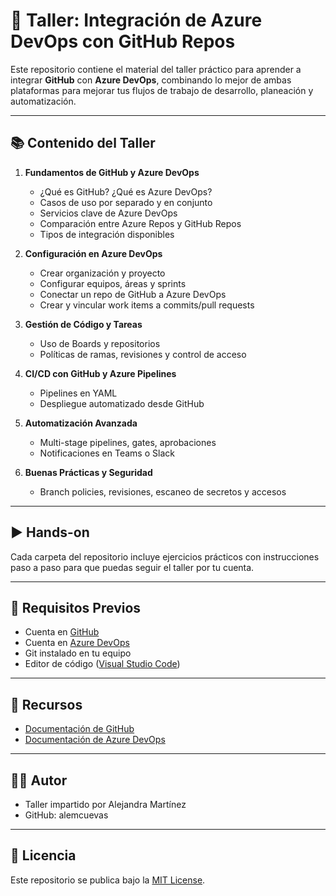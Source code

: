 # 🧩 Taller: Integración de Azure DevOps con GitHub Repos

Este repositorio contiene el material del taller práctico para aprender a integrar **GitHub** con **Azure DevOps**, combinando lo mejor de ambas plataformas para mejorar tus flujos de trabajo de desarrollo, planeación y automatización.

---

## 📚 Contenido del Taller

1. **Fundamentos de GitHub y Azure DevOps**
   - ¿Qué es GitHub? ¿Qué es Azure DevOps?
   - Casos de uso por separado y en conjunto
   - Servicios clave de Azure DevOps
   - Comparación entre Azure Repos y GitHub Repos
   - Tipos de integración disponibles

2. **Configuración en Azure DevOps**
   - Crear organización y proyecto
   - Configurar equipos, áreas y sprints
   - Conectar un repo de GitHub a Azure DevOps
   - Crear y vincular work items a commits/pull requests

3. **Gestión de Código y Tareas**
   - Uso de Boards y repositorios
   - Políticas de ramas, revisiones y control de acceso

4. **CI/CD con GitHub y Azure Pipelines**
   - Pipelines en YAML
   - Despliegue automatizado desde GitHub

5. **Automatización Avanzada**
   - Multi-stage pipelines, gates, aprobaciones
   - Notificaciones en Teams o Slack

6. **Buenas Prácticas y Seguridad**
   - Branch policies, revisiones, escaneo de secretos y accesos

---

## ▶️ Hands-on

Cada carpeta del repositorio incluye ejercicios prácticos con instrucciones paso a paso para que puedas seguir el taller por tu cuenta.

---

## 📎 Requisitos Previos

- Cuenta en [GitHub](https://github.com/)
- Cuenta en [Azure DevOps](https://dev.azure.com/)
- Git instalado en tu equipo
- Editor de código ([Visual Studio Code](https://code.visualstudio.com/))

---

## 📌 Recursos

- [Documentación de GitHub](https://docs.github.com/)
- [Documentación de Azure DevOps](https://learn.microsoft.com/en-us/azure/devops/)

---

## 👩‍🏫 Autor

- Taller impartido por Alejandra Martínez
- GitHub: alemcuevas

---

## 📄 Licencia

Este repositorio se publica bajo la [MIT License](LICENSE).

